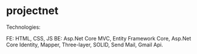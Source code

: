 # projectnet

Technologies:

FE: HTML, CSS, JS
BE: Asp.Net Core MVC, Entity Framework Core, Asp.Net Core Identity, Mapper, Three-layer, SOLID, Send Mail, Gmail Api.
